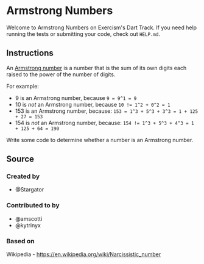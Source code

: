 # Armstrong Numbers

Welcome to Armstrong Numbers on Exercism's Dart Track.
If you need help running the tests or submitting your code, check out `HELP.md`.

## Instructions

An [Armstrong number][armstrong-number] is a number that is the sum of its own digits each raised to the power of the number of digits.

For example:

- 9 is an Armstrong number, because `9 = 9^1 = 9`
- 10 is *not* an Armstrong number, because `10 != 1^2 + 0^2 = 1`
- 153 is an Armstrong number, because: `153 = 1^3 + 5^3 + 3^3 = 1 + 125 + 27 = 153`
- 154 is *not* an Armstrong number, because: `154 != 1^3 + 5^3 + 4^3 = 1 + 125 + 64 = 190`



Write some code to determine whether a number is an Armstrong number.

[armstrong-number]: https://en.wikipedia.org/wiki/Narcissistic_number

## Source

### Created by

- @Stargator

### Contributed to by

- @amscotti
- @kytrinyx

### Based on

Wikipedia - https://en.wikipedia.org/wiki/Narcissistic_number